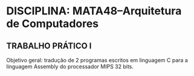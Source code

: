 # DISCIPLINA: MATA48–Arquitetura de Computadores
## TRABALHO PRÁTICO I

Objetivo geral: tradução de 2 programas escritos em linguagem C para a linguagem Assembly do processador MIPS 32 bits.
